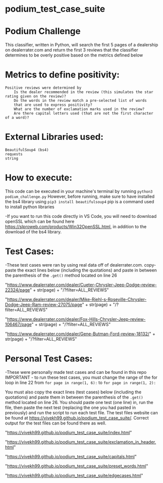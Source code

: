 # podium_test_case_suite

Podium Challenge
================================
This classifier, written in Python, will search the first 5 pages of a dealership on dealerrater.com and return the first 3 reviews that the classifier determines to be overly positive based on the metrics defined below

Metrics to define positivity:
=============================
    Positive reviews were determined by 
        Is the dealer recommended in the review (this simulates the star rating given on the review)?
        Do the words in the review match a pre-selected list of words
        that are used to express positivity?
        What are the number of exclamation marks used in the review?
        Are there capital letters used (that are not the first character of a word)?

External Libraries used:
==========================
    BeautifulSoup4 (bs4)
    requests
    string

How to execute:
========================
This code can be executed in your machine's terminal by running 
`python3 podium_challenge.py`
However, before running, make sure to have installed the bs4 library using
`pip3 install beautifulsoup4`
pip is a command used to install python libraries

-If you want to run this code directly in VS Code, you will need to download
openSSL which can be found here https://slproweb.com/products/Win32OpenSSL.html,
in addition to the download of the bs4 library.

Test Cases:
===================
-These test cases were ran by using real data off of dealerrater.com.
copy-paste the exact lines below (including the quotations) and paste in between
the parenthesis of the `.get()` method located on line 26

"https://www.dealerrater.com/dealer/Cueter-Chrysler-Jeep-Dodge-review-22324/page" + str(page) + "/?filter=ALL_REVIEWS"

"https://www.dealerrater.com/dealer/Mike-Riehl-s-Roseville-Chrysler-Dodge-Jeep-Ram-review-27075/page" + str(page) + "/?filter=ALL_REVIEWS"

"https://www.dealerrater.com/dealer/Fox-Hills-Chrysler-Jeep-review-106467/page" + str(page) + "/?filter=ALL_REVIEWS"

"https://www.dealerrater.com/dealer/Gene-Butman-Ford-review-18132/" + str(page) + "/?filter=ALL_REVIEWS"


Personal Test Cases:
===============================
-These were personally made test cases and can be found in this repo
IMPORTANT - to run these test cases, you must change the range of the for loop in line 22
from `for page in range(1, 6):` to `for page in range(1, 2):`

You must also copy the exact lines (test cases) below (including the quotations) and 
paste them in between
the parenthesis of the `.get()` method located on line 26.
You should paste one test (one line) in, run the file, then paste the next test (replacing the one you had pasted in previously) and run the script to run each test file.
The test files website can be found at https://vivekh99.github.io/podium_test_case_suite/. Correct output for the test files can be found there as well.

"https://vivekh99.github.io/podium_test_case_suite/index.html"

"https://vivekh99.github.io/podium_test_case_suite/exclamation_in_header.html"

"https://vivekh99.github.io/podium_test_case_suite/capitals.html"

"https://vivekh99.github.io/podium_test_case_suite/preset_words.html"

"https://vivekh99.github.io/podium_test_case_suite/edgecases.html"

